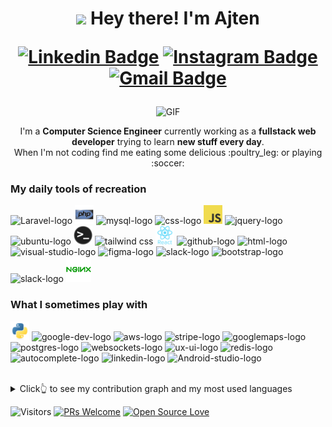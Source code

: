 <h1 align="center"><img src="https://media.giphy.com/media/hvRJCLFzcasrR4ia7z/giphy.gif" width="55px"> Hey there! I'm Ajten

[![Linkedin Badge](https://img.shields.io/badge/-Ajten-blue?style=flat&logo=Linkedin&logoColor=white&link=https://www.linkedin.com/in/ajten-cani/)](https://www.linkedin.com/in/ajten-cani/)
[![Instagram Badge](https://img.shields.io/badge/-@ajten.cani-purple?style=flat&logo=instagram&logoColor=white&link=https://instagram.com/ajten.cani/)](https://instagram.com/ajten.cani)
[![Gmail Badge](https://img.shields.io/badge/-ajtencani-c14438?style=flat&logo=Gmail&logoColor=white&link=mailto:ajtencani@gmail.com)](mailto:ajtencani@gmail.com)
</h1>
<p align="center"><img alt="GIF" src="https://github.com/abhisheknaiidu/abhisheknaiidu/blob/master/code.gif?raw=true" width="500" height="320" /></p>
<p align="center">
    I'm a <b>Computer Science Engineer</b> currently working as a <b>fullstack web developer</b> trying to learn <b>new stuff every day</b>. <br>
    When I'm not coding find me eating some delicious  :poultry_leg: or playing  :soccer: 
</p>

### My daily tools of recreation

<p> 
  <img src="https://laravel.com/img/logomark.min.svg" style="height: 30px" alt="Laravel-logo">
  <img src="https://raw.githubusercontent.com/devicons/devicon/master/icons/php/php-original.svg" style="height: 30px" alt="php-logo">
  <img src="https://www.mysql.com/common/logos/logo-mysql-170x115.png" style="height: 30px" alt="mysql-logo">
  <img src="https://res.cloudinary.com/nico1711/image/upload/c_scale,h_30/v1598849661/css_jtfcoz.png" alt="css-logo">
  <img src="https://raw.githubusercontent.com/github/explore/80688e429a7d4ef2fca1e82350fe8e3517d3494d/topics/javascript/javascript.png" style="height: 30px" alt="js-logo">
  <img src="https://res.cloudinary.com/nico1711/image/upload/c_scale,h_30/v1598849659/jquery_lvyzat.png" alt="jquery-logo">
  <img src="https://brandslogos.com/wp-content/uploads/images/large/ubuntu-logo.png" style="height: 30px" alt="ubuntu-logo">
  <img src="https://raw.githubusercontent.com/github/explore/80688e429a7d4ef2fca1e82350fe8e3517d3494d/topics/terminal/terminal.png" style="height: 30px" alt="cmd-logo">
  <img src="https://svgarchive.com/wp-content/uploads/tailwind-css.svg" height="30px" width="60px" alt="tailwind css" />
  <img src="https://raw.githubusercontent.com/devicons/devicon/master/icons/react/react-original-wordmark.svg" style="height: 30px" alt="react-logo">
  <img src="https://github.githubassets.com/images/modules/logos_page/GitHub-Mark.png" style="height: 30px" alt="github-logo">
  <img src="https://res.cloudinary.com/nico1711/image/upload/c_scale,h_30/v1598850235/html_1_whl9rj.png" alt="html-logo">
  <img src="https://external-preview.redd.it/WSuAcyz1u8MoF8cokXspkmOIn8oWXaE8JH-SGXbUUW0.png?auto=webp&s=a6abc62ecb4a08f2bf2f287b79c9bd93006791d1" style="height: 30px" alt="visual-studio-logo">
  <img src="https://res.cloudinary.com/nico1711/image/upload/c_scale,h_30/v1598849656/figma_ugopbh.png" alt="figma-logo">
  <img src="https://cdn.icon-icons.com/icons2/836/PNG/512/Trello_icon-icons.com_66775.png" style="height: 30px" alt="slack-logo">
  <img src="https://w7.pngwing.com/pngs/649/982/png-transparent-web-development-responsive-web-design-bootstrap-html-web-design-purple-search-engine-optimization-web-design.png" style="height: 30px" alt="bootstrap-logo">
  <img src="https://toppng.com/uploads/preview/slack-new-logo-icon-11609376883z32jbkf8kg.png" style="height: 30px" alt="slack-logo">
  <img src="https://raw.githubusercontent.com/devicons/devicon/master/icons/nginx/nginx-original.svg" style="height: 40px" alt="nginx-logo">
</p>

### What I sometimes play with

<p>
  <img src="https://raw.githubusercontent.com/devicons/devicon/master/icons/python/python-original.svg" style="height: 30px" alt="algolia-logo">
  <img src="https://res.cloudinary.com/nico1711/image/upload/c_scale,h_30/v1598849651/googledeveloper_dpefgw.png" alt="google-dev-logo">
  <img src="https://res.cloudinary.com/nico1711/image/upload/c_scale,h_30/v1598849658/aws_zdxicw.jpg" alt="aws-logo">
  <img src="https://res.cloudinary.com/nico1711/image/upload/c_scale,h_30/v1598849655/stripe_wpdp4s.png" alt="stripe-logo">
  <img src="https://res.cloudinary.com/nico1711/image/upload/c_scale,h_30/v1598849651/googlemaps_uujgzn.png" alt="googlemaps-logo">
  <img src="https://res.cloudinary.com/nico1711/image/upload/c_scale,h_30/v1598849660/postgresql_zsfd9p.png" alt="postgres-logo">  
  <img src="https://res.cloudinary.com/nico1711/image/upload/c_scale,h_30/v1598849654/websockets_owvtbv.png" alt="websockets-logo">
  <img src="https://res.cloudinary.com/nico1711/image/upload/c_scale,h_30/v1598849657/ux-ui-logo_g1gptz.png" alt="ux-ui-logo">
  <img src="https://res.cloudinary.com/nico1711/image/upload/c_scale,h_30/v1598849653/redis_xtyczu.png" alt="redis-logo">
  <img src="https://res.cloudinary.com/nico1711/image/upload/c_scale,h_30/v1598849653/google_gqugc7.png" alt="autocomplete-logo">
  <img src="https://res.cloudinary.com/nico1711/image/upload/c_scale,h_30/v1598849652/linkedin_obs3m2.png" alt="linkedin-logo">
  <img src="https://upload.wikimedia.org/wikipedia/commons/thumb/e/e3/Android_Studio_Icon_%282014-2019%29.svg/1200px-Android_Studio_Icon_%282014-2019%29.svg.png" style="height: 30px" alt="Android-studio-logo">
</p>

<br>

<details>
  <summary>Click👆 to see my contribution graph and my most used languages</summary>
  <pre>️ 

![Activity Graph](https://activity-graph.herokuapp.com/graph?username=omelale&theme=github)

<p align="center" dir="auto" style="margin: auto" >
  <img width="69%" src="https://github-readme-streak-stats.herokuapp.com/?user=omelale&theme=tokyonight" /></p>

[//]: # (<p align="center"><img align="center" width="50%" src="https://github-readme-stats.vercel.app/api/top-langs/?username=omelale&layout=compact&theme=tokyonight" alt="Top language used in my repos" />    )

[//]: # (<p align="center" style="margin-left:-30px">Guess which is my favourite language)

[//]: # (</p>)
  </pre>
</details>

![Visitors](https://visitor-badge.glitch.me/badge?page_id=omelale)
[![PRs Welcome](https://img.shields.io/badge/PRs-welcome-brightgreen.svg?style=flat&logo=github)](https://github.com/omelale)
[![Open Source Love](https://badges.frapsoft.com/os/v2/open-source.svg?v=103)](https://github.com/omelale)
